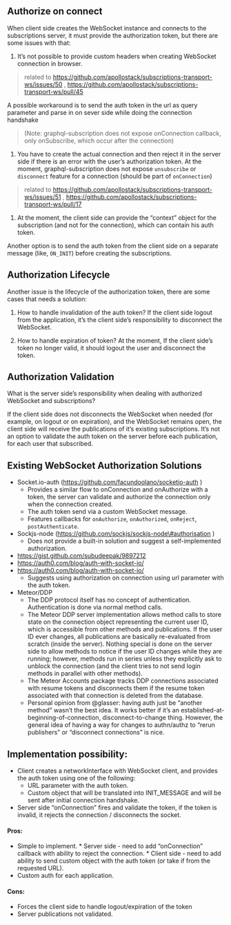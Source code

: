Authorize on connect
--------------------

When client side creates the WebSocket instance and connects to the subscriptions server, it must provide the authorization token, but there are some issues with that:

1.  It’s not possible to provide custom headers when creating WebSocket connection in browser.

> related to https://github.com/apollostack/subscriptions-transport-ws/issues/50 , https://github.com/apollostack/subscriptions-transport-ws/pull/45

A possible workaround is to send the auth token in the url as query parameter and parse in on sever side while doing the connection handshake

> (Note: graphql-subscription does not expose onConnection callback, only onSubscribe, which occur after the connection)

1.  You have to create the actual connection and then reject it in the server side if there is an error with the user’s authorization token. At the moment, graphql-subscription does not expose `unsubscribe` or `disconnect` feature for a connection (should be part of `onConnection`)

> related to https://github.com/apollostack/subscriptions-transport-ws/issues/51 , https://github.com/apollostack/subscriptions-transport-ws/pull/17

1.  At the moment, the client side can provide the “context” object for the subscription (and not for the connection), which can contain his auth token.

Another option is to send the auth token from the client side on a separate message (like, `ON_INIT`) before creating the subscriptions.

Authorization Lifecycle
-----------------------

Another issue is the lifecycle of the authorization token, there are some cases that needs a solution:

1.  How to handle invalidation of the auth token? If the client side logout from the application, it’s the client side’s responsibility to disconnect the WebSocket.

2.  How to handle expiration of token? At the moment, If the client side’s token no longer valid, it should logout the user and disconnect the token.

Authorization Validation
------------------------

What is the server side’s responsibility when dealing with authorized WebSocket and subscriptions?

If the client side does not disconnects the WebSocket when needed (for example, on logout or on expiration), and the WebSocket remains open, the client side will receive the publications of it’s existing subscriptions. It’s not an option to validate the auth token on the server before each publication, for each user that subscribed.

Existing WebSocket Authorization Solutions
------------------------------------------

-   Socket.io-auth (https://github.com/facundoolano/socketio-auth )
    -   Provides a similar flow to onConnection and onAuthorize with a token, the server can validate and authorize the connection only when the connection created.
    -   The auth token send via a custom WebSocket message.
    -   Features callbacks for `onAuthorize`, `onAuthorized`, `onReject`, `postAuthenticate`.
-   Sockjs-node (https://github.com/sockjs/sockjs-node\#authorisation )
    -   Does not provide a built-in solution and suggest a self-implemented authorization.
-   https://gist.github.com/subudeepak/9897212
-   https://auth0.com/blog/auth-with-socket-io/
-   https://auth0.com/blog/auth-with-socket-io/
    -   Suggests using authorization on connection using url parameter with the auth token.
-   Meteor/DDP
    -   The DDP protocol itself has no concept of authentication. Authentication is done via normal method calls.
    -   The Meteor DDP server implementation allows method calls to store state on the connection object representing the current user ID, which is accessible from other methods and publications. If the user ID ever changes, all publications are basically re-evaluated from scratch (inside the server). Nothing special is done on the server side to allow methods to notice if the user ID changes while they are running; however, methods run in series unless they explicitly ask to unblock the connection (and the client tries to not send login methods in parallel with other methods).
    -   The Meteor Accounts package tracks DDP connections associated with resume tokens and disconnects them if the resume token associated with that connection is deleted from the database.
    -   Personal opinion from <span class="citation" data-cites="glasser">@glasser</span>: having auth just be “another method” wasn’t the best idea. It works better if it’s an established-at-beginning-of-connection, disconnect-to-change thing. However, the general idea of having a way for changes to authn/authz to “rerun publishers” or “disconnect connections” is nice.

Implementation possibility:
---------------------------

-   Client creates a networkInterface with WebSocket client, and provides the auth token using one of the following:
    -   URL parameter with the auth token.
    -   Custom object that will be translated into INIT\_MESSAGE and will be sent after initial connection handshake.
-   Server side “onConnection” fires and validate the token, if the token is invalid, it rejects the connection / disconnects the socket.

#### Pros:

-   Simple to implement. \* Server side - need to add “onConnection” callback with ability to reject the connection. \* Client side - need to add ability to send custom object with the auth token (or take if from the requested URL).
-   Custom auth for each application.

#### Cons:

-   Forces the client side to handle logout/expiration of the token
-   Server publications not validated.

